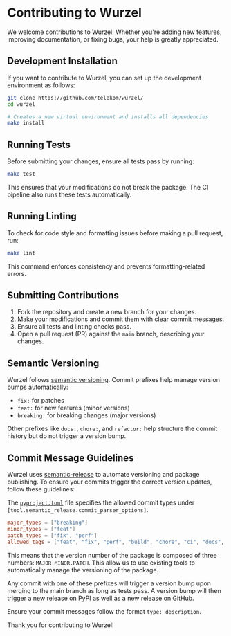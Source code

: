 <!--
SPDX-FileCopyrightText: 2024 Deutsche Telekom AG

SPDX-License-Identifier: CC0-1.0
-->
# Contributing to Wurzel

We welcome contributions to Wurzel! Whether you're adding new features, improving documentation, or fixing bugs, your help is greatly appreciated.

## Development Installation
If you want to contribute to Wurzel, you can set up the development environment as follows:

```bash
git clone https://github.com/telekom/wurzel/
cd wurzel

# Creates a new virtual environment and installs all dependencies
make install
```

## Running Tests
Before submitting your changes, ensure all tests pass by running:

```bash
make test
```

This ensures that your modifications do not break the package. The CI pipeline also runs these tests automatically.

## Running Linting
To check for code style and formatting issues before making a pull request, run:

```bash
make lint
```

This command enforces consistency and prevents formatting-related errors.

## Submitting Contributions
1. Fork the repository and create a new branch for your changes.
2. Make your modifications and commit them with clear commit messages.
3. Ensure all tests and linting checks pass.
4. Open a pull request (PR) against the `main` branch, describing your changes.

## Semantic Versioning
Wurzel follows [semantic versioning](https://semver.org/). Commit prefixes help manage version bumps automatically:

- `fix:` for patches
- `feat:` for new features (minor versions)
- `breaking:` for breaking changes (major versions)

Other prefixes like `docs:`, `chore:`, and `refactor:` help structure the commit history but do not trigger a version bump.
## Commit Message Guidelines

Wurzel uses [semantic-release](https://semantic-release.gitbook.io/semantic-release/) to automate versioning and package publishing. To ensure your commits trigger the correct version updates, follow these guidelines:

The [`pyproject.toml`](./pyproject.toml) file specifies the allowed commit types under `[tool.semantic_release.commit_parser_options]`.

```toml
major_types = ["breaking"]
minor_types = ["feat"]
patch_types = ["fix", "perf"]
allowed_tags = ["feat", "fix", "perf", "build", "chore", "ci", "docs", "style", "refactor", "ref", "test"]
```
This means that the version number of the package is composed of three numbers: `MAJOR.MINOR.PATCH`. This allow us to use existing tools to automatically manage the versioning of the package.

Any commit with one of these prefixes will trigger a version bump upon merging to the main branch as long as tests pass. A version bump will then trigger a new release on PyPI as well as a new release on GitHub.

Ensure your commit messages follow the format `type: description`.

Thank you for contributing to Wurzel!
